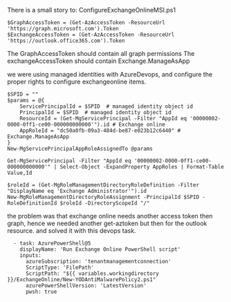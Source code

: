 There is a small story to: ConfigureExchangeOnlineMSI.ps1

```
$GraphAccessToken = (Get-AzAccessToken -ResourceUrl 'https://graph.microsoft.com').Token
$ExchangeAccessToken = (Get-AzAccessToken -ResourceUrl 'https://outlook.office365.com').Token
```
The GraphAccessToken should contain all graph permissions
The exchangeAccessToken should contain Exchange.ManageAsApp

we were using managed identities with AzureDevops, and configure the proper rights to configure exchangeonline items.

```
$SPID = ""
$params = @{
    ServicePrincipalId = $SPID  # managed identity object id
    PrincipalId = $SPID  # managed identity object id
    ResourceId = (Get-MgServicePrincipal -Filter "AppId eq '00000002-0000-0ff1-ce00-000000000000'").id # Exchange online
    AppRoleId = "dc50a0fb-09a3-484d-be87-e023b12c6440" # Exchange.ManageAsApp
}
New-MgServicePrincipalAppRoleAssignedTo @params

Get-MgServicePrincipal -Filter "AppId eq '00000002-0000-0ff1-ce00-000000000000'" | Select-Object -ExpandProperty AppRoles | Format-Table Value,Id

$roleId = (Get-MgRoleManagementDirectoryRoleDefinition -Filter "DisplayName eq 'Exchange Administrator'").id
New-MgRoleManagementDirectoryRoleAssignment -PrincipalId $SPID -RoleDefinitionId $roleId -DirectoryScopeId "/"
```

the problem was that exchange online needs another access token then graph, hence we needed another get-aztoken but then for the outlook resource.
and solved it with this devops task.

```
  - task: AzurePowerShell@5
    displayName: 'Run Exchange Online PowerShell script'
    inputs:
      azureSubscription: 'tenantmanagementconnection'
      ScriptType: 'FilePath'
      ScriptPath: "${{ variables.workingdirectory }}/ExchangeOnline/New-YODAntiMalwarePolicy2.ps1"
      azurePowerShellVersion: 'LatestVersion'
      pwsh: true
```
